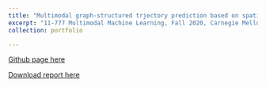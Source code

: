 ```yaml
---
title: "Multimodal graph-structured trjectory prediction based on spatio-temporal attention mechanism"
excerpt: "11-777 Multimodal Machine Learning, Fall 2020, Carnegie Mellon University <br/><img src='/images/500x300.png'>"
collection: portfolio

---
```



[Github page here](https://github.com/ChangShiRaine/Multimodal-Navigation)

[Download report here](http://changshiraine.github.io/files/11777_report.pdf)
